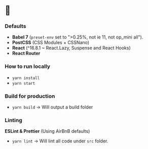 # 🦊

### Defaults
- **Babel 7** (`preset-env` set to ">0.25%, not ie 11, not op_mini all").
- **PostCSS** (CSS Modules + CSSNano)
- **React** (^16.8.1 ~ React.Lazy, Suspense and React Hooks)
- **React Router**

### How to run locally
- `yarn install`
- `yarn start`

### Build for production
- `yarn build` -> Will output a build folder

### Linting
**ESLint & Prettier** (Using AirBnB defaults)
- `yarn lint` -> Will lint all code under `src` folder.
